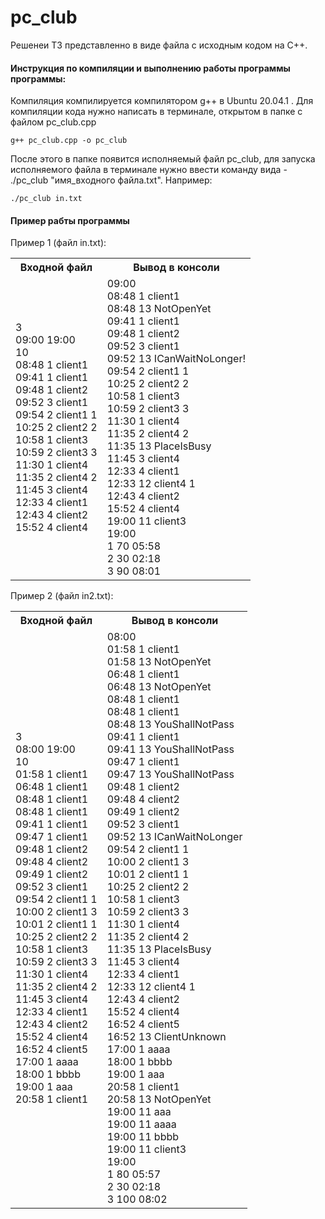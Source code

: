 # pc_club

Решенеи ТЗ представленно в виде файла с исходным кодом на С++. 

#### Инструкция по компиляции и выполнению работы программы программы:
Компиляция компилируется компилятором g++ в Ubuntu 20.04.1 .  Для компиляции кода нужно написать в терминале, открытом в папке с файлом pc_club.cpp 
``` 
g++ pc_club.cpp -o pc_club
```
После этого в папке появится исполняемый файл pc_club, для запуска исполняемого файла в терминале нужно ввести команду вида - ./pc_club "имя_входного файла.txt". Например:
```
./pc_club in.txt
```
#### Пример рабты программы
Пример 1 (файл in.txt):
<table>
    <tr>
        <th>Входной файл</th>
        <th>Вывод в консоли</th>
    </tr>
    <tr>
        <td><p> 3<br>
                09:00 19:00<br>
                10<br>
                08:48 1 client1<br>
                09:41 1 client1<br>
                09:48 1 client2<br>
                09:52 3 client1<br>
                09:54 2 client1 1<br>
                10:25 2 client2 2<br>
                10:58 1 client3<br>
                10:59 2 client3 3<br>
                11:30 1 client4<br>
                11:35 2 client4 2<br>
                11:45 3 client4<br>
                12:33 4 client1<br>
                12:43 4 client2<br>
                15:52 4 client4<br>
        </p></td>
        <td>
                09:00<br>
                08:48 1 client1<br>
                08:48 13 NotOpenYet<br>
                09:41 1 client1<br>
                09:48 1 client2<br>
                09:52 3 client1<br>
                09:52 13 ICanWaitNoLonger!<br>
                09:54 2 client1 1<br>
                10:25 2 client2 2<br>
                10:58 1 client3 <br>
                10:59 2 client3 3<br>
                11:30 1 client4<br>
                11:35 2 client4 2<br>
                11:35 13 PlaceIsBusy<br>
                11:45 3 client4<br>
                12:33 4 client1<br>
                12:33 12 client4 1<br>
                12:43 4 client2<br>
                15:52 4 client4<br>
                19:00 11 client3<br>
                19:00<br>
                1 70 05:58<br> 
                2 30 02:18<br>
                3 90 08:01 </td>
    </tr>
</table>
Пример 2 (файл in2.txt):
<table>
    <tr>
        <th>Входной файл</th>
        <th>Вывод в консоли</th>
    </tr>
    <tr>
        <td><p> 3<br>
                08:00 19:00<br>
                10<br>
                01:58 1 client1<br>
                06:48 1 client1<br>
                08:48 1 client1<br>
                08:48 1 client1<br>
                09:41 1 client1<br>
                09:47 1 client1<br>
                09:48 1 client2<br>
                09:48 4 client2<br>
                09:49 1 client2<br>
                09:52 3 client1<br>
                09:54 2 client1 1<br>
                10:00 2 client1 3<br>
                10:01 2 client1 1<br>
                10:25 2 client2 2<br>
                10:58 1 client3<br>
                10:59 2 client3 3<br>
                11:30 1 client4<br>
                11:35 2 client4 2<br>
                11:45 3 client4<br>
                12:33 4 client1<br>
                12:43 4 client2<br>
                15:52 4 client4<br>
                16:52 4 client5<br>
                17:00 1 aaaa<br>
                18:00 1 bbbb<br>
                19:00 1 aaa<br>
                20:58 1 client1<br>
        </p></td>
        <td>
                08:00<br>
                01:58 1 client1<br>
                01:58 13 NotOpenYet<br>
                06:48 1 client1<br>
                06:48 13 NotOpenYet<br>
                08:48 1 client1<br>
                08:48 1 client1<br>
                08:48 13 YouShallNotPass<br>
                09:41 1 client1<br>
                09:41 13 YouShallNotPass<br>
                09:47 1 client1<br>
                09:47 13 YouShallNotPass<br>
                09:48 1 client2<br>
                09:48 4 client2<br>
                09:49 1 client2<br>
                09:52 3 client1<br>
                09:52 13 ICanWaitNoLonger<br>
                09:54 2 client1 1<br>
                10:00 2 client1 3<br>
                10:01 2 client1 1<br>
                10:25 2 client2 2<br>
                10:58 1 client3<br>
                10:59 2 client3 3<br>
                11:30 1 client4<br>
                11:35 2 client4 2<br>
                11:35 13 PlaceIsBusy<br>
                11:45 3 client4<br>
                12:33 4 client1<br>
                12:33 12 client4 1<br>
                12:43 4 client2<br>
                15:52 4 client4<br>
                16:52 4 client5<br>
                16:52 13 ClientUnknown<br>
                17:00 1 aaaa<br>
                18:00 1 bbbb<br>
                19:00 1 aaa<br>
                20:58 1 client1<br>
                20:58 13 NotOpenYet<br>
                19:00 11 aaa<br>
                19:00 11 aaaa<br>
                19:00 11 bbbb<br>
                19:00 11 client3<br>
                19:00<br>
                1 80 05:57<br>
                2 30 02:18<br>
                3 100 08:02</td>
    </tr>
</table>
